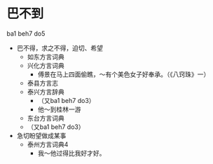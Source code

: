 # 巴不到
ba1 beh7 do5
+ 巴不得，求之不得，迫切、希望
  * 如东方言词典
  * 兴化方言词典
    - 傅景在马上四面偷瞧，～有个美色女子好奉承。（《八窍珠》一）
  * 泰县方言志
  * 泰兴方言辞典
    + （又ba1 beh7 do3）
    - 他～到桂林一游
  * 东台方言词典
  + （又ba1 beh7 do3）
+ 急切盼望做成某事
  * 泰州方言词典4
    - 我～他过得比我好才好。
<!--
泰兴“大拇节头扒耳朵”词条
-->
